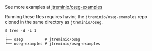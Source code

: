 See more examples at [jtreminio/oseg-examples](https://github.com/jtreminio/oseg-examples)

Running these files requires having the `jtreminio/oseg-examples` repo cloned in the same directory as `jtreminio/oseg`.

```
$ tree -d -L 1
.
├── oseg          # jtreminio/oseg
└── oseg-examples # jtreminio/oseg-examples
```
